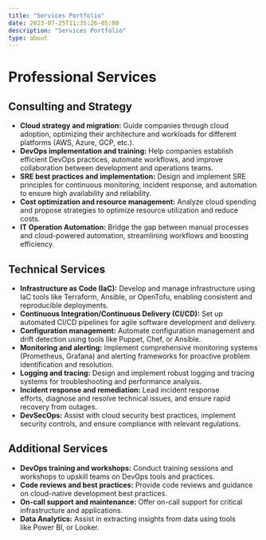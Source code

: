 ```yaml
---
title: "Services Portfolio"
date: 2023-07-25T11:35:26-05:00
description: "Services Portfolio"
type: about
---
```

# Professional Services
## Consulting and Strategy
- **Cloud strategy and migration:** Guide companies through cloud adoption, optimizing their architecture and workloads for different platforms (AWS, Azure, GCP, etc.).
- **DevOps implementation and training:** Help companies establish efficient DevOps practices, automate workflows, and improve collaboration between development and operations teams.
- **SRE best practices and implementation:** Design and implement SRE principles for continuous monitoring, incident response, and automation to ensure high availability and reliability.
- **Cost optimization and resource management:** Analyze cloud spending and propose strategies to optimize resource utilization and reduce costs.
- **IT Operation Automation:** Bridge the gap between manual processes and cloud-powered automation, streamlining workflows and boosting efficiency.

## Technical Services
- **Infrastructure as Code (IaC):** Develop and manage infrastructure using IaC tools like Terraform, Ansible, or OpenTofu, enabling consistent and reproducible deployments.
- **Continuous Integration/Continuous Delivery (CI/CD):** Set up automated CI/CD pipelines for agile software development and delivery.
- **Configuration management:** Automate configuration management and drift detection using tools like Puppet, Chef, or Ansible.
- **Monitoring and alerting:** Implement comprehensive monitoring systems (Prometheus, Grafana) and alerting frameworks for proactive problem identification and resolution.
- **Logging and tracing:** Design and implement robust logging and tracing systems for troubleshooting and performance analysis.
- **Incident response and remediation:** Lead incident response efforts, diagnose and resolve technical issues, and ensure rapid recovery from outages.
- **DevSecOps:** Assist with cloud security best practices, implement security controls, and ensure compliance with relevant regulations.

## Additional Services
- **DevOps training and workshops:** Conduct training sessions and workshops to upskill teams on DevOps tools and practices.
- **Code reviews and best practices:** Provide code reviews and guidance on cloud-native development best practices.
- **On-call support and maintenance:** Offer on-call support for critical infrastructure and applications.
- **Data Analytics:** Assist in extracting insights from data using tools like Power BI, or Looker.
